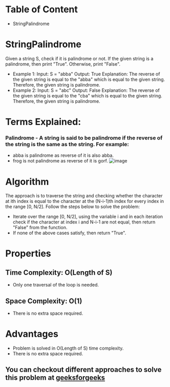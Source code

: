 # Table of Content
- StringPalindrome


# StringPalindrome
Given a string S, check if it is palindrome or not. If the given string is a palindrome, then print "True". Otherwise, print "False".
- Example 1:
Input: S = "abba"
Output: True
Explanation: The reverse of the given string is equal to the "abba" which is equal to the given string. Therefore, the given string is palindrome.
- Example 2:
Input: S = "abc"
Output: False
Explanation: The reverse of the given string is equal to the "cba" which is equal to the given string. Therefore, the given string is palindrome.


# Terms Explained:
### Palindrome - A string is said to be palindrome if the reverse of the string is the same as the string. For example: 
- abba is palindrome as reverse of it is also abba.
- frog is not palindrome as reverse of it is gorf.
![image](https://1.bp.blogspot.com/-hwF_ytPGMzI/XsIieTT6_JI/AAAAAAAAA5k/MdEKdvefKFMOQYewtagdUImM3mCA-445QCLcBGAsYHQ/s1600/string-palindrome.jpg)


# Algorithm
The approach is to traverse the string and checking whether the character at ith index is equal to the character at the (N-i-1)th index for every index in the range [0, N/2]. Follow the steps below to solve the problem:

- Iterate over the range [0, N/2], using the variable i and in each iteration check if the character at index i and N-i-1 are not equal, then return "False" from the function.
- If none of the above cases satisfy, then return "True".


# Properties
## Time Complexity: O(Length of S)
- Only one traversal of the loop is needed.
## Space Complexity: O(1)
- There is no extra space required.


# Advantages
- Problem is solved in O(Length of S) time complexity.
- There is no extra space required.


## You can checkout different approaches to solve this problem at [geeksforgeeks](https://www.geeksforgeeks.org/c-program-to-check-if-a-given-string-is-palindrome-or-not/)

